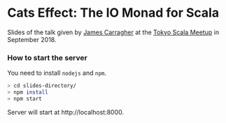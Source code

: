 Cats Effect: The IO Monad for Scala
===================================

Slides of the talk given by [James Carragher](https://github.com/jcarrag) at the [Tokyo Scala Meetup](https://www.meetup.com/Tokyo-Scala-Developers/events/254229581/) in September 2018.

### How to start the server

You need to install `nodejs` and `npm`.

```bash
> cd slides-directory/
> npm install
> npm start
```

Server will start at http://localhost:8000.
